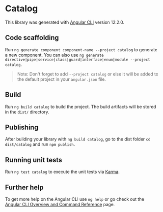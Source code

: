 # Catalog

This library was generated with [Angular CLI](https://github.com/angular/angular-cli) version 12.2.0.

## Code scaffolding

Run `ng generate component component-name --project catalog` to generate a new component. You can also use `ng generate directive|pipe|service|class|guard|interface|enum|module --project catalog`.
> Note: Don't forget to add `--project catalog` or else it will be added to the default project in your `angular.json` file. 

## Build

Run `ng build catalog` to build the project. The build artifacts will be stored in the `dist/` directory.

## Publishing

After building your library with `ng build catalog`, go to the dist folder `cd dist/catalog` and run `npm publish`.

## Running unit tests

Run `ng test catalog` to execute the unit tests via [Karma](https://karma-runner.github.io).

## Further help

To get more help on the Angular CLI use `ng help` or go check out the [Angular CLI Overview and Command Reference](https://angular.io/cli) page.
